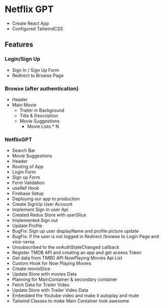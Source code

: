 # Netflix GPT

- Create React App
- Configured TailwindCSS

## Features

### Login/Sign Up

- Sign In / Sign Up Form
- Redirect to Browse Page

### Browse (after authentication)

- Header
- Main Movie
  - Trailer in Background
  - Title & Description
  - Movie Suggestions
    - Movie Lists \* N

### NetflixGPT

- Search Bar
- Movie Suggestions
- Header
- Routing of App
- Login Form
- Sign up Form
- Form Validation
- useRef Hook
- Firebase Setup
- Deploying our app to production
- Create SignUp User Account
- Implement Sign In user Api
- Created Redux Store with userSlice
- Implemented Sign out
- Update Profile
- BugFix: Sign up user displayName and profile picture update
- BugFix: if the user is not logged in Redirect /browse to Login Page and vice-versa
- Unsubscribed to the onAuthStateChanged callback
- Register TMDB API and creating an app and get aceess Token
- Get data from TMBD API NowPlaying Movies Api List
- Custom Hook for Now Playing Movies
- Create movieSlice
- Update Store with movies Data
- Planning for MainContainer & secondary container
- Fetch Data for Trailer Video
- Update Store with Trailer Video Data
- Embedded the Youtube video and make it autoplay and mute
- Tailwind Classes to make Main Container look awesome
